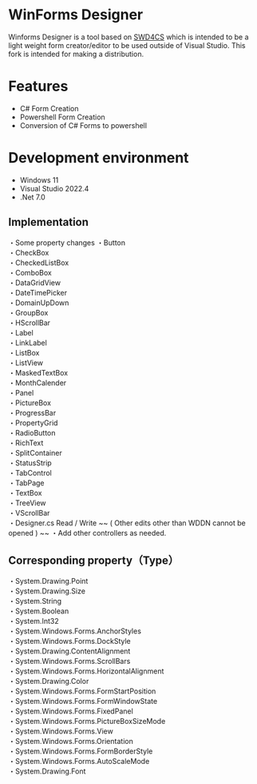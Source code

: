 # WinForms Designer
Winforms Designer is a tool based on [SWD4CS](https://github.com/hry2566/SWD4CS) which is intended to be a light weight form creator/editor to be used outside of Visual Studio. This fork is intended for making a distribution.

# Features
* C# Form Creation
* Powershell Form Creation
* Conversion of C# Forms to powershell


# Development environment
 * Windows 11
 * Visual Studio 2022.4
 * .Net 7.0

 
## Implementation
 ・Some property changes
 ・Button  
 ・CheckBox  
 ・CheckedListBox  
 ・ComboBox  
 ・DataGridView  
 ・DateTimePicker  
 ・DomainUpDown  
 ・GroupBox  
 ・HScrollBar  
 ・Label  
 ・LinkLabel  
 ・ListBox  
 ・ListView  
 ・MaskedTextBox  
 ・MonthCalender  
 ・Panel  
 ・PictureBox  
 ・ProgressBar  
 ・PropertyGrid  
 ・RadioButton  
 ・RichText  
 ・SplitContainer  
 ・StatusStrip  
 ・TabControl  
 ・TabPage  
 ・TextBox  
 ・TreeView  
 ・VScrollBar  
 ・Designer.cs Read / Write ~~ ( Other edits other than WDDN cannot be opened ) ~~
 ・Add other controllers as needed.

## Corresponding property（Type）
 ・System.Drawing.Point  
 ・System.Drawing.Size  
 ・System.String  
 ・System.Boolean  
 ・System.Int32  
 ・System.Windows.Forms.AnchorStyles  
 ・System.Windows.Forms.DockStyle  
 ・System.Drawing.ContentAlignment  
 ・System.Windows.Forms.ScrollBars  
 ・System.Windows.Forms.HorizontalAlignment  
 ・System.Drawing.Color  
 ・System.Windows.Forms.FormStartPosition  
 ・System.Windows.Forms.FormWindowState  
 ・System.Windows.Forms.FixedPanel  
 ・System.Windows.Forms.PictureBoxSizeMode  
 ・System.Windows.Forms.View  
 ・System.Windows.Forms.Orientation  
 ・System.Windows.Forms.FormBorderStyle  
 ・System.Windows.Forms.AutoScaleMode  
 ・System.Drawing.Font  
